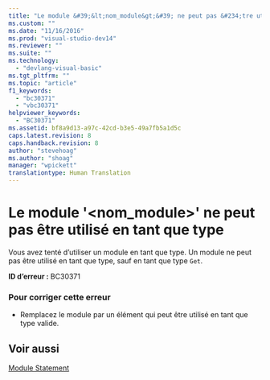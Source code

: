 ```yaml
---
title: "Le module &#39;&lt;nom_module&gt;&#39; ne peut pas &#234;tre utilis&#233; en tant que type | Microsoft Docs"
ms.custom: ""
ms.date: "11/16/2016"
ms.prod: "visual-studio-dev14"
ms.reviewer: ""
ms.suite: ""
ms.technology: 
  - "devlang-visual-basic"
ms.tgt_pltfrm: ""
ms.topic: "article"
f1_keywords: 
  - "bc30371"
  - "vbc30371"
helpviewer_keywords: 
  - "BC30371"
ms.assetid: bf8a9d13-a97c-42cd-b3e5-49a7fb5a1d5c
caps.latest.revision: 8
caps.handback.revision: 8
author: "stevehoag"
ms.author: "shoag"
manager: "wpickett"
translationtype: Human Translation
---
```

# Le module &#39;&lt;nom_module&gt;&#39; ne peut pas &#234;tre utilis&#233; en tant que type
Vous avez tenté d’utiliser un module en tant que type. Un module ne peut pas être utilisé en tant que type, sauf en tant que type `Get`.  
  
 **ID d’erreur :** BC30371  
  
### Pour corriger cette erreur  
  
-   Remplacez le module par un élément qui peut être utilisé en tant que type valide.  
  
## Voir aussi  
 [Module Statement](../../visual-basic/language-reference/statements/module-statement.md)